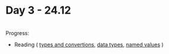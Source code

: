 # Day 3 - 24.12
<br>Progress:
  <ul>
    <li>Reading
	      (
	        <a href="https://medium.com/golangspec/conversions-in-go-4301e8d84067">types and convertions</a>,
          <a href="https://golangbyexample.com/all-basic-data-types-golang/">data types</a>,
          <a href="https://tour.golang.org/basics/7">named values</a>
	      )
    </li>
    
  </ul>

